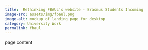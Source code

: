 ```yaml
---
title:  Rethinking FBAUL's website - Erasmus Students Incoming
image-src: assets/img/fbaul.png
image-alt: mockup of landing page for desktop
category: University Work
permalink: fbaul
---
```


page content
